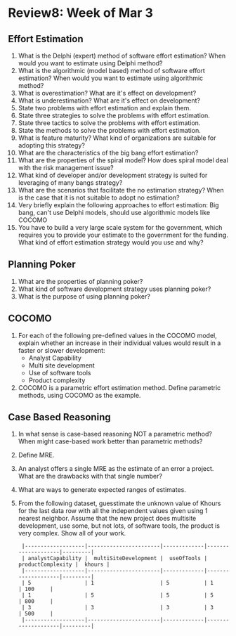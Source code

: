 # Review8: Week of Mar 3

## Effort Estimation

1. What is the Delphi (expert) method of software effort estimation? When would you want to estimate using Delphi method?
2. What is the algorithmic (model based) method of software effort estimation? When would you want to estimate using algorithmic method?
2. What is overestimation? What are it's effect on development?
3. What is underestimation? What are it's effect on development?
4. State two problems with effort estimation and explain them.
5. State three strategies to solve the problems with effort estimation.
4. State three tactics to solve the problems with effort estimation.
5. State the methods to solve the problems with effort estimation.
6. What is feature maturity? What kind of organizations are suitable for adopting this strategy?
7. What are the characteristics of the big bang effort estimation?
8. What are the properties of the spiral model? How does spiral model deal with the risk management issue?
9. What kind of developer and/or development strategy is suited for leveraging of many bangs strategy?
10. What are the scenarios that facilitate the no estimation strategy? When is the case that it is not suitable to adopt no estimation?
11. Very briefly explain the following approaches to effort estimation: Big bang, can't use Delphi models, should use algorithmic models like COCOMO
12. You have to build a very large scale system for the government, which requires you to provide your estimate to the government for the funding. What kind of effort estimation strategy would you use and why? 

## Planning Poker
1. What are the properties of planning poker? 
2. What kind of software development strategy uses planning poker?
3. What is the purpose of using planning poker?

## COCOMO
1. For each of the following pre-defined values in the COCOMO model, explain whether an increase in their individual values would result in a faster or slower development:
    - Analyst Capability
    - Multi site development
    - Use of software tools
    - Product complexity
2. COCOMO is a parametric effort estimation method. Define parametric methods, using COCOMO as the example.

## Case Based Reasoning
1. In what sense is case-based reasoning NOT a parametric method? When might case-based work better than parametric methods?
2. Define MRE.
3. An analyst offers a single MRE as the estimate of an error a project. What are the drawbacks with that single number?
4. What are ways to generate expected ranges of estimates.
5. From the following dataset, guesstimate the unknown value of Khours for the last data row with all the independent values given using 1 nearest neighbor. Assume that the new project does multisite development, use some, but not lots, of software tools, the product is very complex. Show all of your work.
        
        |-------------------|-----------------------|-------------|--------------------|---------|
        | analystCapability |  multiSiteDevelopment |  useOfTools |  productComplexity |  khours | 
        |-------------------|-----------------------|-------------|--------------------|---------| 
        | 5                 | 1                     | 5           | 1                  | 100     | 
        | 1                 | 5                     | 5           | 5                  | 800     | 
        | 3                 | 3                     | 3           | 3                  | 500     |
        |-------------------|-----------------------|-------------|--------------------|---------|
        
 


